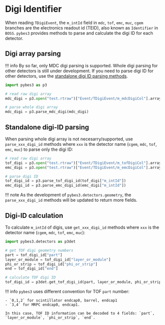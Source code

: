 # Digi Identifier

When reading `TDigiEvent`, the `m_intId` field in `mdc`, `tof`, `emc`, `muc`, `cgem` branches are the electronics readout id (TEID), also known as `Identifier` in `BOSS`. `pybes3` provides methods to parse and calculate the digi ID for each detector.

## Digi array parsing

!!! info
    By so far, only MDC digi parsing is supported. Whole digi parsing for other detectors is still under development. If you need to parse digi ID for other detectors, use the [standalone digi ID parsing methods](#standalone-digi-id-parsing).


```python
import pybes3 as p3

# read raw digi array
mdc_digi = p3.open("test.rtraw")["Event/TDigiEvent/m_mdcDigiCol"].array()

# parse whole digi array
mdc_digi = p3.parse_mdc_digi(mdc_digi)
```

## Standalone digi-ID parsing

When parsing whole digi array is not necesarry/supported, use `parse_xxx_digi_id` methods where `xxx` is the detector name (`cgem`, `mdc`, `tof`, `emc`, `muc`) to parse only the digi ID:

```python
# read raw digi array
tof_digi = p3.open("test.rtraw")["Event/TDigiEvent/m_tofDigiCol"].array()
emc_digi = p3.open("test.rtraw")["Event/TDigiEvent/m_emcDigiCol"].array()

# parse digi ID
tof_digi_id = p3.parse_tof_digi_id(tof_digi["m_intId"])
emc_digi_id = p3.parse_emc_digi_id(emc_digi["m_intId"])
```

!!! note
    As the development of `pybes3.detectors.geometry`, the `parse_xxx_digi_id` methods will be updated to return more fields.


## Digi-ID calculation

To calculate `m_intId` of digis, use `get_xxx_digi_id` methods where `xxx` is the detector name (`cgem`, `mdc`, `tof`, `emc`, `muc`):

```python
import pybes3.detectors as p3det

# get TOF digi geometry numbers
part = tof_digi_id["part"]
layer_or_module = tof_digi_id["layer_or_module"]
phi_or_strip = tof_digi_id["phi_or_strip"]
end = tof_digi_id["end"]

# calculate TOF digi ID
tof_digi_id = p3det.get_tof_digi_id(part, layer_or_module, phi_or_strip, end)
```

!!! info
    `pybes3` uses different convention for TOF `part` number:

    - `0,1,2` for scintillator endcap0, barrel, endcap1
    - `3,4` for MRPC endcap0, endcap1.
    
    In this case, TOF ID information can be decoded to 4 fields: `part`, `layer_or_module`, `phi_or_strip`, `end`.

